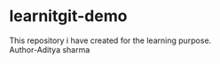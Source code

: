 # learnitgit-demo
This repository i have created for the learning purpose.
<br>
Author-Aditya sharma
